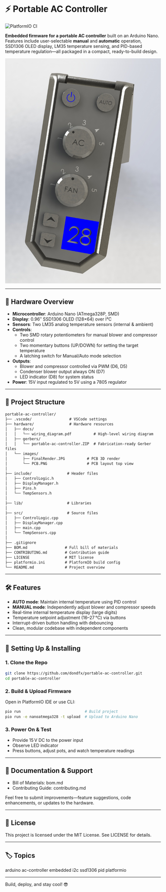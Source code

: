 # ⚡ Portable AC Controller

![PlatformIO CI](https://github.com/dondfx/portable-ac-controller/actions/workflows/ci.yml/badge.svg?branch=main)

**Embedded firmware for a portable AC controller** built on an Arduino Nano. Features include user-selectable **manual** and **automatic** operation, SSD1306 OLED display, LM35 temperature sensing, and PID-based temperature regulation—all packaged in a compact, ready-to-build design.

![Final Rendering of the Controller](/hardware/images/FinalRender.JPG)

---

## 🔌 Hardware Overview

- **Microcontroller**: Arduino Nano (ATmega328P, SMD)
- **Display**: 0.96″ SSD1306 OLED (128×64) over I²C
- **Sensors**: Two LM35 analog temperature sensors (internal & ambient)
- **Controls**:
  - Two SMD rotary potentiometers for manual blower and compressor control
  - Two momentary buttons (UP/DOWN) for setting the target temperature
  - A latching switch for Manual/Auto mode selection
- **Outputs**:
  - Blower and compressor controlled via PWM (D6, D5)
  - Condenser blower output always ON (D7)
  - LED indicator (D8) for system status
- **Power**: 15V input regulated to 5V using a 7805 regulator

---

## 📁 Project Structure

```
portable-ac-controller/
├── .vscode/                 # VSCode settings
├── hardware/                # Hardware resources
│   ├── docs/
│   │   └── wiring_diagram.pdf          # High-level wiring diagram
│   ├── gerbers/
│   │   └── portable-ac-controller.ZIP  # Fabrication-ready Gerber files
│   └── images/
│       ├── FinalRender.JPG          # PCB 3D render
│       └── PCB.PNG                  # PCB layout top view
│
├── include/                # Header files
│   ├── ControlLogic.h
│   ├── DisplayManager.h
│   ├── Pins.h
│   └── TempSensors.h
│
├── lib/                    # Libraries
│
├── src/                    # Source files
│   ├── ControlLogic.cpp
│   ├── DisplayManager.cpp
│   ├── main.cpp
│   └── TempSensors.cpp
│
├── .gitignore
├── BOM.md                 # Full bill of materials
├── CONTRIBUTING.md        # Contribution guide
├── LICENSE                # MIT license
├── platformio.ini         # PlatformIO build config
└── README.md              # Project overview
```

---

## 🛠 Features

- **AUTO mode**: Maintain internal temperature using PID control
- **MANUAL mode**: Independently adjust blower and compressor speeds
- Real-time internal temperature display (large digits)
- Temperature setpoint adjustment (16–27 °C) via buttons
- Interrupt-driven button handling with debouncing
- Clean, modular codebase with independent components

---

## 🔧 Setting Up & Installing

### 1. **Clone the Repo**

```bash
git clone https://github.com/dondfx/portable-ac-controller.git
cd portable-ac-controller
```

### 2. Build & Upload Firmware

Open in PlatformIO IDE or use CLI:

```bash
pio run                             # Build project
pio run -e nanoatmega328 -t upload  # Upload to Arduino Nano
```

### 3. Power On & Test

- Provide 15 V DC to the power input
- Observe LED indicator
- Press buttons, adjust pots, and watch temperature readings

---

## 📘 Documentation & Support

- Bill of Materials: bom.md
- Contributing Guide: contributing.md

Feel free to submit improvements—feature suggestions, code enhancements, or updates to the hardware.

---

## 📝 License

This project is licensed under the MIT License. See LICENSE for details.

---

## 🏷 Topics

arduino ac-controller embedded i2c ssd1306 pid platformio

---

Build, deploy, and stay cool! 😎